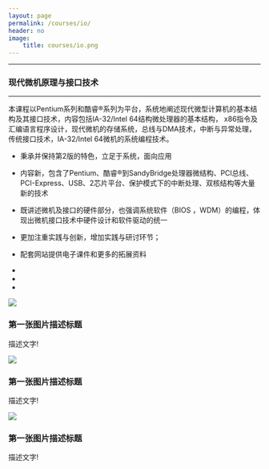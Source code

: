 ```yaml
---
layout: page
permalink: /courses/io/
header: no
image:
    title: courses/io.png
---
```


---

### 现代微机原理与接口技术

---

 本课程以Pentium系列和酷睿®系列为平台，系统地阐述现代微型计算机的基本结构及其接口技术，内容包括IA-32/Intel 64结构微处理器的基本结构， x86指令及汇编语言程序设计，现代微机的存储系统，总线与DMA技术，中断与异常处理，传统接口技术，IA-32/Intel 64微机的系统编程技术。

* 秉承并保持第2版的特色，立足于系统，面向应用

* 内容新，包含了Pentium、酷睿®到SandyBridge处理器微结构、PCI总线、PCI-Express、USB、2芯片平台、保护模式下的中断处理、双核结构等大量新的技术

* 既讲述微机及接口的硬件部分，也强调系统软件（BIOS ，WDM）的编程，体现出微机接口技术中硬件设计和软件驱动的统一

* 更加注重实践与创新，增加实践与研讨环节；

* 配套网站提供电子课件和更多的拓展资料
<div id="demo" class="carousel slide" data-ride="carousel">
 
  <!-- 指示符 -->
  <ul class="carousel-indicators">
    <li data-target="#demo" data-slide-to="0" class="active"></li>
    <li data-target="#demo" data-slide-to="1"></li>
    <li data-target="#demo" data-slide-to="2"></li>
  </ul>
 
  <!-- 轮播图片 -->
  <div class="carousel-inner">
    <div class="carousel-item active">
      <img src="https://static.runoob.com/images/mix/img_fjords_wide.jpg">
      <div class="carousel-caption">
    <h3>第一张图片描述标题</h3>
    <p>描述文字!</p>
  </div>
    </div>
    <div class="carousel-item">
      <img src="https://static.runoob.com/images/mix/img_nature_wide.jpg">
      <div class="carousel-caption">
    <h3>第一张图片描述标题</h3>
    <p>描述文字!</p>
  </div>
    </div>
    <div class="carousel-item">
      <img src="https://static.runoob.com/images/mix/img_mountains_wide.jpg">
      <div class="carousel-caption">
    <h3>第一张图片描述标题</h3>
    <p>描述文字!</p>
  </div>
    </div>
  </div>
 
  <!-- 左右切换按钮 -->
  <a class="carousel-control-prev" href="#demo" data-slide="prev">
    <span class="carousel-control-prev-icon"></span>
  </a>
  <a class="carousel-control-next" href="#demo" data-slide="next">
    <span class="carousel-control-next-icon"></span>
  </a>
</div>
